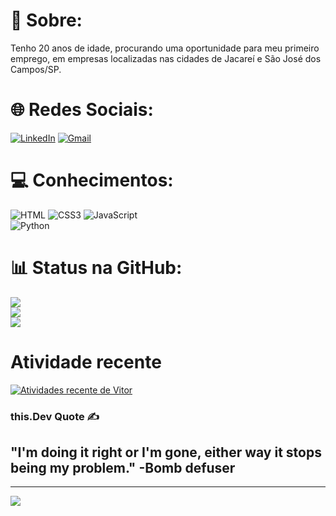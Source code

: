 # 💫 Sobre:
Tenho 20 anos de idade, procurando uma oportunidade para meu primeiro emprego, em empresas localizadas nas cidades de Jacareí e São José dos Campos/SP.


# 🌐 Redes Sociais:
[![LinkedIn](https://img.shields.io/badge/LinkedIn-0077B5?style=for-the-badge&logo=linkedin&logoColor=white)](https://www.linkedin.com/in/vitor-gabriel-bezerra/) 
[![Gmail](https://img.shields.io/badge/Gmail-D14836?style=for-the-badge&logo=gmail&logoColor=white)](mailto:alkidok15@gmail.com")
# 💻 Conhecimentos:
![HTML](https://img.shields.io/badge/HTML5-E34F26?style=for-the-badge&logo=html5&logoColor=white) 
![CSS3](https://img.shields.io/badge/CSS3-1572B6?style=for-the-badge&logo=css3&logoColor=white)
![JavaScript](https://img.shields.io/badge/JavaScript-323330?style=for-the-badge&logo=javascript&logoColor=F7DF1E)  
![Python](https://img.shields.io/badge/Python-14354C?style=for-the-badge&logo=python&logoColor=white) 
# 📊 Status na GitHub:
![](https://github-readme-stats.vercel.app/api?username=Alkidok&theme=dark&hide_border=true&include_all_commits=false&count_private=false)<br/>
![](https://github-readme-streak-stats.herokuapp.com/?user=Alkidok&theme=dark&hide_border=true)<br/>
![](https://github-readme-stats.vercel.app/api/top-langs/?username=Alkidok&theme=dark&hide_border=true&include_all_commits=false&count_private=false&layout=compact)
# Atividade recente
[![Atividades recente de Vitor](https://github-readme-activity-graph.cyclic.app/graph?username=Alkidok&theme=react-dark&custom_title=Atividade%20recente%20de%20Vitor&hide_border=true)](https://github.com/Alkidok/github-readme-activity-graph)
### this.Dev Quote ✍️ 
## "I'm doing it right or I'm gone, either way it stops being my problem." -Bomb defuser

---
[![](https://visitcount.itsvg.in/api?id=Alkidok&icon=0&color=0)](https://visitcount.itsvg.in)

<!-- Proudly created with GPRM ( https://gprm.itsvg.in ) -->
